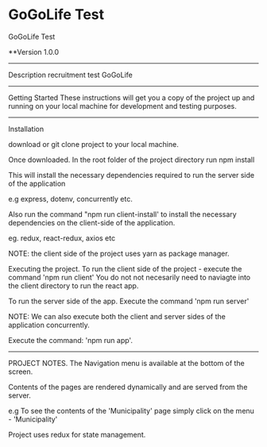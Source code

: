 
# GoGoLife Test
GoGoLife Test
 
 **Version 1.0.0

---
Description
recruitment test GoGoLife

---
Getting Started
These instructions will get you a copy of the project up and running on your local machine for development and testing purposes. 

---
Installation

download or git clone project to your local machine.

Once downloaded. In the root folder of the project directory run npm install

This will install the necessary dependencies required to run the server side of the application 

e.g express, dotenv, concurrently etc.

Also run the command "npm run client-install'  to install the necessary dependencies on the client-side of the application.

eg. redux, react-redux, axios etc

NOTE: the client side of the project uses yarn as package manager.

Executing the project.
To run the client side of the project - execute the command 'npm run client'
You do not not necesarily need to naviagte into the client directory to run the react app.

To run the server side of the app. Execute the command 'npm run server'

NOTE: We can also execute both the client and server sides of the application concurrently.

Execute the command: 'npm run app'.

---
PROJECT NOTES.
The Navigation menu is available at the bottom of the screen.

Contents of the pages are rendered dynamically and are served from the server.

e.g To see the contents of the 'Municipality' page simply click on the menu - 'Municipality'

Project uses redux for state management.


